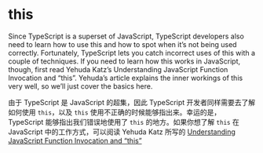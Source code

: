 # this

Since TypeScript is a superset of JavaScript, TypeScript developers also need to learn how to use this and how to spot when it’s not being used correctly. Fortunately, TypeScript lets you catch incorrect uses of this with a couple of techniques. If you need to learn how this works in JavaScript, though, first read Yehuda Katz’s Understanding JavaScript Function Invocation and “this”. Yehuda’s article explains the inner workings of this very well, so we’ll just cover the basics here.

由于 TypeScript 是 JavaScript 的超集，因此 TypeScript 开发者同样需要去了解如何使用 `this`，以及 `this` 使用不正确的时候能够指出来。幸运的是，TypeScript 能够指出我们错误地使用了 `this` 的地方。如果你想了解 `this` 在 JavaScript 中的工作方式，可以阅读 Yehuda Katz 所写的 [Understanding JavaScript Function Invocation and “this”](https://yehudakatz.com/2011/08/11/understanding-javascript-function-invocation-and-this/)

